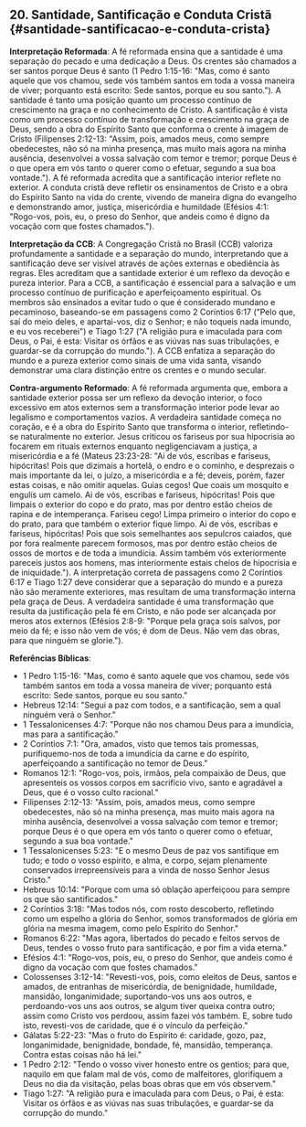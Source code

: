 ## 20. Santidade, Santificação e Conduta Cristã {#santidade-santificacao-e-conduta-crista}

**Interpretação Reformada**: A fé reformada ensina que a santidade é uma separação do pecado e uma dedicação a Deus. Os crentes são chamados a ser santos porque Deus é santo (1 Pedro 1:15-16: "Mas, como é santo aquele que vos chamou, sede vós também santos em toda a vossa maneira de viver; porquanto está escrito: Sede santos, porque eu sou santo."). A santidade é tanto uma posição quanto um processo contínuo de crescimento na graça e no conhecimento de Cristo. A santificação é vista como um processo contínuo de transformação e crescimento na graça de Deus, sendo a obra do Espírito Santo que conforma o crente à imagem de Cristo (Filipenses 2:12-13: "Assim, pois, amados meus, como sempre obedecestes, não só na minha presença, mas muito mais agora na minha ausência, desenvolvei a vossa salvação com temor e tremor; porque Deus é o que opera em vós tanto o querer como o efetuar, segundo a sua boa vontade."). A fé reformada acredita que a santificação interior reflete no exterior. A conduta cristã deve refletir os ensinamentos de Cristo e a obra do Espírito Santo na vida do crente, vivendo de maneira digna do evangelho e demonstrando amor, justiça, misericórdia e humildade (Efésios 4:1: "Rogo-vos, pois, eu, o preso do Senhor, que andeis como é digno da vocação com que fostes chamados.").

**Interpretação da CCB**: A Congregação Cristã no Brasil (CCB) valoriza profundamente a santidade e a separação do mundo, interpretando que a santificação deve ser visível através de ações externas e obediência às regras. Eles acreditam que a santidade exterior é um reflexo da devoção e pureza interior. Para a CCB, a santificação é essencial para a salvação e um processo contínuo de purificação e aperfeiçoamento espiritual. Os membros são ensinados a evitar tudo o que é considerado mundano e pecaminoso, baseando-se em passagens como 2 Coríntios 6:17 ("Pelo que, saí do meio deles, e apartai-vos, diz o Senhor; e não toqueis nada imundo, e eu vos receberei") e Tiago 1:27 ("A religião pura e imaculada para com Deus, o Pai, é esta: Visitar os órfãos e as viúvas nas suas tribulações, e guardar-se da corrupção do mundo."). A CCB enfatiza a separação do mundo e a pureza exterior como sinais de uma vida santa, visando demonstrar uma clara distinção entre os crentes e o mundo secular.

**Contra-argumento Reformado**: A fé reformada argumenta que, embora a santidade exterior possa ser um reflexo da devoção interior, o foco excessivo em atos externos sem a transformação interior pode levar ao legalismo e comportamentos vazios. A verdadeira santidade começa no coração, e é a obra do Espírito Santo que transforma o interior, refletindo-se naturalmente no exterior. Jesus criticou os fariseus por sua hipocrisia ao focarem em rituais externos enquanto negligenciavam a justiça, a misericórdia e a fé (Mateus 23:23-28: "Ai de vós, escribas e fariseus, hipócritas! Pois que dizimais a hortelã, o endro e o cominho, e desprezais o mais importante da lei, o juízo, a misericórdia e a fé; deveis, porém, fazer estas coisas, e não omitir aquelas. Guias cegos! Que coais um mosquito e engulis um camelo. Ai de vós, escribas e fariseus, hipócritas! Pois que limpais o exterior do copo e do prato, mas por dentro estão cheios de rapina e de intemperança. Fariseu cego! Limpa primeiro o interior do copo e do prato, para que também o exterior fique limpo. Ai de vós, escribas e fariseus, hipócritas! Pois que sois semelhantes aos sepulcros caiados, que por fora realmente parecem formosos, mas por dentro estão cheios de ossos de mortos e de toda a imundícia. Assim também vós exteriormente pareceis justos aos homens, mas interiormente estais cheios de hipocrisia e de iniquidade."). A interpretação correta de passagens como 2 Coríntios 6:17 e Tiago 1:27 deve considerar que a separação do mundo e a pureza não são meramente exteriores, mas resultam de uma transformação interna pela graça de Deus. A verdadeira santidade é uma transformação que resulta da justificação pela fé em Cristo, e não pode ser alcançada por meros atos externos (Efésios 2:8-9: "Porque pela graça sois salvos, por meio da fé; e isso não vem de vós; é dom de Deus. Não vem das obras, para que ninguém se glorie.").

**Referências Bíblicas**:
- 1 Pedro 1:15-16: "Mas, como é santo aquele que vos chamou, sede vós também santos em toda a vossa maneira de viver; porquanto está escrito: Sede santos, porque eu sou santo."
- Hebreus 12:14: "Segui a paz com todos, e a santificação, sem a qual ninguém verá o Senhor."
- 1 Tessalonicenses 4:7: "Porque não nos chamou Deus para a imundícia, mas para a santificação."
- 2 Coríntios 7:1: "Ora, amados, visto que temos tais promessas, purifiquemo-nos de toda a imundícia da carne e do espírito, aperfeiçoando a santificação no temor de Deus."
- Romanos 12:1: "Rogo-vos, pois, irmãos, pela compaixão de Deus, que apresenteis os vossos corpos em sacrifício vivo, santo e agradável a Deus, que é o vosso culto racional."
- Filipenses 2:12-13: "Assim, pois, amados meus, como sempre obedecestes, não só na minha presença, mas muito mais agora na minha ausência, desenvolvei a vossa salvação com temor e tremor; porque Deus é o que opera em vós tanto o querer como o efetuar, segundo a sua boa vontade."
- 1 Tessalonicenses 5:23: "E o mesmo Deus de paz vos santifique em tudo; e todo o vosso espírito, e alma, e corpo, sejam plenamente conservados irrepreensíveis para a vinda de nosso Senhor Jesus Cristo."
- Hebreus 10:14: "Porque com uma só oblação aperfeiçoou para sempre os que são santificados."
- 2 Coríntios 3:18: "Mas todos nós, com rosto descoberto, refletindo como um espelho a glória do Senhor, somos transformados de glória em glória na mesma imagem, como pelo Espírito do Senhor."
- Romanos 6:22: "Mas agora, libertados do pecado e feitos servos de Deus, tendes o vosso fruto para santificação, e por fim a vida eterna."
- Efésios 4:1: "Rogo-vos, pois, eu, o preso do Senhor, que andeis como é digno da vocação com que fostes chamados."
- Colossenses 3:12-14: "Revesti-vos, pois, como eleitos de Deus, santos e amados, de entranhas de misericórdia, de benignidade, humildade, mansidão, longanimidade; suportando-vos uns aos outros, e perdoando-vos uns aos outros, se algum tiver queixa contra outro; assim como Cristo vos perdoou, assim fazei vós também. E, sobre tudo isto, revesti-vos de caridade, que é o vínculo da perfeição."
- Gálatas 5:22-23: "Mas o fruto do Espírito é: caridade, gozo, paz, longanimidade, benignidade, bondade, fé, mansidão, temperança. Contra estas coisas não há lei."
- 1 Pedro 2:12: "Tendo o vosso viver honesto entre os gentios; para que, naquilo em que falam mal de vós, como de malfeitores, glorifiquem a Deus no dia da visitação, pelas boas obras que em vós observem."
- Tiago 1:27: "A religião pura e imaculada para com Deus, o Pai, é esta: Visitar os órfãos e as viúvas nas suas tribulações, e guardar-se da corrupção do mundo."